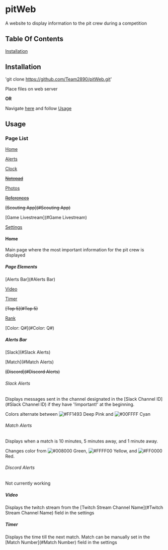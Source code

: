 # pitWeb
A website to display information to the pit crew during a competition

## Table Of Contents
[Installation](#Installation)

## Installation
'git clone https://github.com/Team2890/pitWeb.git'

Place files on web server

**OR**

Navigate [here](https://github.com/Team2890/pitWeb) and follow [Usage](#Usage)

## Usage

### Page List

[Home](#Home)

[Alerts](#Alerts)

[Clock](#Clock)

~~[Notepad](#Notepad)~~

[Photos](#Photos)

~~[References](#References)~~

~~[Scouting App](#Scouting App)~~

[Game Livestream](#Game Livestream)

[Settings](#Settings)

#### Home
Main page where the most important information for the pit crew is displayed

##### Page Elements
[Alerts Bar](#Alerts Bar)

[Video](#Video)

[Timer](#Timer)

~~[Top 5](#Top 5)~~

[Rank](#Rank)

[Color: Q#](#Color: Q#)

##### Alerts Bar
[Slack](#Slack Alerts)

[Match](#Match Alerts)

~~[Discord](#Discord Alerts)~~

###### Slack Alerts
Displays messages sent in the channel designated in the [Slack Channel ID](#Slack Channel ID) if they have '!important!' at the beginning.

Colors alternate between ![#FF1493](https://placehold.it/15/FF1493/000000?text=+) Deep Pink and ![#00FFFF](https://placehold.it/15/00FFFF/000000?text=+) Cyan

###### Match Alerts
Displays when a match is 10 minutes, 5 minutes away, and 1 minute away. 

Changes color from ![#008000](https://placehold.it/15/008000/000000?text=+) Green, ![#FFFF00](https://placehold.it/15/FFFF00/000000?text=+) Yellow, and ![#FF0000](https://placehold.it/15/FF0000/000000?text=+) Red.

###### Discord Alerts
Not currently working

##### Video
Displays the twitch stream from the [Twitch Stream Channel Name](#Twitch Stream Channel Name) field in the settings

##### Timer
Displays the time till the next match. Match can be manually set in the [Match Number](#Match Number) field in the settings